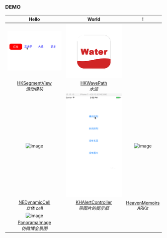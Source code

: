 

### DEMO

|Hello|World|!|
|:---:|:---:|:---:|
|![image](https://github.com/SherlockQi/HKNote/blob/master/HKSegmentView.gif)|![image](https://github.com/SherlockQi/HKNote/blob/master/wave.gif)||
|[HKSegmentView](https://github.com/SherlockQi/HKSegmentView)<br>*滑动模块*|[HKWavePath](https://github.com/SherlockQi/HKWavePath)<br>*水波*||
|![image](https://github.com/SherlockQi/HKNote/blob/master/DynamicCell.gif)|![image](https://github.com/SherlockQi/HKNote/blob/master/H.gif)|![image](https://github.com/SherlockQi/HeavenMemoirs/blob/master/H.gif)|
|[NEDynamicCell](https://github.com/SherlockQi/NEDynamicCell)<br>*立体 cell*|[KHAlertController](https://github.com/SherlockQi/KHAlertController)<br>*带图片的提示框*|[HeavenMemoirs](https://github.com/SherlockQi/HeavenMemoirs)<br>*ARKit*|
|![image](https://github.com/SherlockQi/HKNote/blob/master/PanoramaImage.gif)|||
|[PanoramaImage](https://github.com/SherlockQi/PanoramaImage)<br>*仿微博全景图*|||





